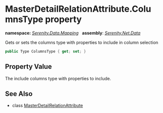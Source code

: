 # MasterDetailRelationAttribute.ColumnsType property
**namespace:** *[Serenity.Data.Mapping](../../README.md#serenity.data.mapping-namespace)*   **assembly**: *[Serenity.Net.Data](../../README.md)*

Gets or sets the columns type with properties to include in column selection

```csharp
public Type ColumnsType { get; set; }
```

## Property Value

The include columns type with properties to include.

## See Also

* class [MasterDetailRelationAttribute](../MasterDetailRelationAttribute.md)
